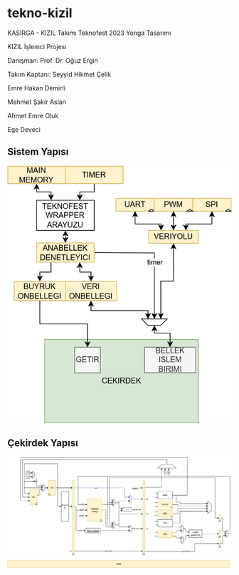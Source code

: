# tekno-kizil
KASIRGA - KIZIL Takımı Teknofest 2023 Yonga Tasarımı

KIZIL İşlemci Projesi

Danışman: Prof. Dr. Oğuz Ergin

Takım Kaptanı: Seyyid Hikmet Çelik

Emre Hakan Demirli

Mehmet Şakir Aslan

Ahmet Emre Oluk

Ege Deveci


## Sistem Yapısı

<p align="center"> <img src="./dokumanlar/sistem_yapisi_detayli.png"> </p>


## Çekirdek Yapısı

<p align="center"> <img src="./dokumanlar/cekirdek_yapisi_detayli.png"> </p>
